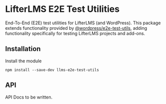 LifterLMS E2E Test Utilities
============================

End-To-End (E2E) test utilities for LifterLMS (and WordPress). This package extends functionality provided by [@wordpress/e2e-test-utils](https://github.com/WordPress/gutenberg/tree/master/packages/e2e-test-utils), adding functionality specifically for testing LifterLMS projects and add-ons.

## Installation

Install the module

```
npm install --save-dev llms-e2e-test-utils
```

## API

API Docs to be written.
